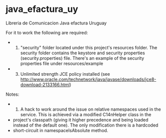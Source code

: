 # java_efactura_uy
Libreria de Comunicacion Java efactura Uruguay 


For it to work the following are required:<br>
 * 1. "security" folder located under this project's resources folder. The security folder contains the keystore and security properties (security.properties) file. There's an example of the security properties file under resources/example<br>
 * 3. Unlimited strength JCE policy installed (see http://www.oracle.com/technetwork/java/javase/downloads/jce8-download-2133166.html)<br>


Notes:
 * 1. A hack to work around the issue on relative namespaces used in the service. This is achieved via a modified C14nHelper class in the
 * project's classpath (giving it higher precedence and being loaded instead of the default one). The only modification there is a hardcoded
 * short-circuit in namespaceIsAbsolute method.
